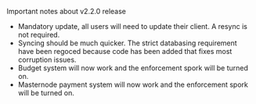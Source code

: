Important notes about v2.2.0 release

- Mandatory update, all users will need to update their client. A resync is not required.
- Syncing should be much quicker. The strict databasing requirement have been regoced because code has been added that fixes most corruption issues.
- Budget system will now work and the enforcement spork will be turned on.
- Masternode payment system will now work and the enforcement spork will be turned on.
